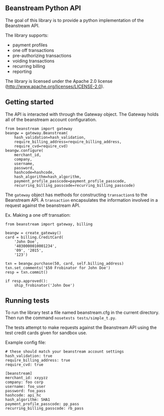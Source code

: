 ## Beanstream Python API

The goal of this library is to provide a python implementation of the
Beanstream API.

The library supports:

 * payment profiles
 * one off transactions
 * pre-authorizing transactions
 * voiding transactions
 * recurring billing
 * reporting

The library is licensed under the Apache 2.0 license
(http://www.apache.org/licenses/LICENSE-2.0).


## Getting started

The API is interacted with through the Gateway object. The Gateway holds all of
the beanstream account configuration.

    from beanstream import gateway
    beangw = gateway.Beanstream(
        hash_validation=hash_validation,
        require_billing_address=require_billing_address,
        require_cvd=require_cvd)
    beangw.configure(
        merchant_id,
        company,
        username,
        password,
        hashcode=hashcode,
        hash_algorithm=hash_algorithm,
        payment_profile_passcode=payment_profile_passcode,
        recurring_billing_passcode=recurring_billing_passcode)

The `gateway` object has methods for constructing `transaction`s to the
Beanstream API. A `transaction` encapsulates the information involved in a
request against the beanstream API.

Ex. Making a one off transation:

    from beanstream import gateway, billing
    
    beangw = create_gateway()
    card = billing.CreditCard(
        'John Doe',
        '4030000010001234',
        '09', '2015',
        '123')
    
    txn = beangw.purchase(50, card, self.billing_address)
    txn.set_comments('$50 Frobinator for John Doe')
    resp = txn.commit()
    
    if resp.approved():
        ship_frobinator('John Doe')


## Running tests

To run the library test a file named beanstream.cfg in the current directory.
Then run the command `nosetests tests/simple_t.py`.

The tests attempt to make requests against the Beanstream API using the test
credit cards given for sandbox use.

Example config file:

    # these should match your beanstream account settings
    hash_validation: true
    require_billing_address: true
    require_cvd: true
    
    [beanstream]
    merchant_id: xxyyzz
    company: foo corp
    username: foo_user
    password: foo_pass
    hashcode: api_hc
    hash_algorithm: SHA1
    payment_profile_passcode: pp_pass
    recurring_billing_passcode: rb_pass


